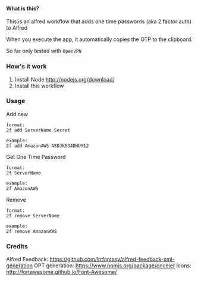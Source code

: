 #### What is this?

This is an alfred workflow that adds one time passwords (aka 2 factor auth) to Alfred

When you execute the app, it automatically copies the OTP to the clipboard.

So far only tested with `OpenVPN` 




### How's it work

1. Install Node http://nodejs.org/download/
2. Install this workflow

### Usage

Add new

```
format:
2f add ServerName Secret

example:
2f add AmazonAWS ASDJKS34DHUY12
```

Get One Time Password

```
format:
2f ServerName

example:
2f AmazonAWS
```

Remove

```
format:
2f remove ServerName

example:
2f remove AmazonAWS
```


### Credits 

Alfred Feedback: https://github.com/lrrfantasy/alfred-feedback-xml-generation
OPT generation: https://www.npmjs.org/package/onceler
Icons: http://fortawesome.github.io/Font-Awesome/